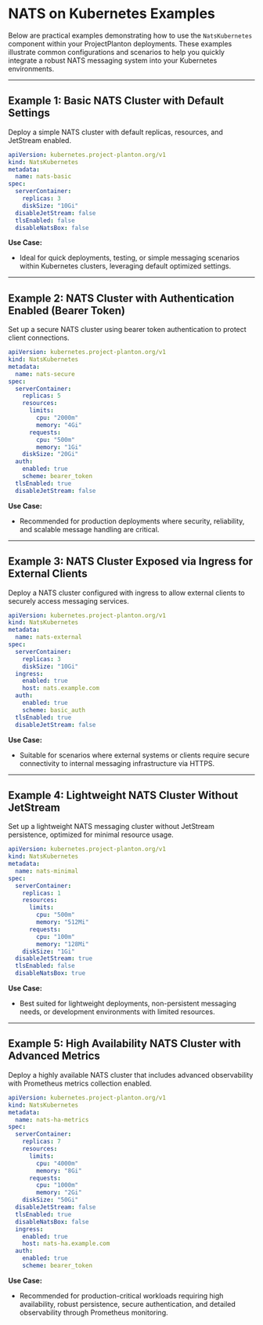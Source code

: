 # NATS on Kubernetes Examples

Below are practical examples demonstrating how to use the `NatsKubernetes` component within your ProjectPlanton
deployments. These examples illustrate common configurations and scenarios to help you quickly integrate a robust NATS
messaging system into your Kubernetes environments.

---

## Example 1: Basic NATS Cluster with Default Settings

Deploy a simple NATS cluster with default replicas, resources, and JetStream enabled.

```yaml
apiVersion: kubernetes.project-planton.org/v1
kind: NatsKubernetes
metadata:
  name: nats-basic
spec:
  serverContainer:
    replicas: 3
    diskSize: "10Gi"
  disableJetStream: false
  tlsEnabled: false
  disableNatsBox: false
```

**Use Case:**

* Ideal for quick deployments, testing, or simple messaging scenarios within Kubernetes clusters, leveraging default
  optimized settings.

---

## Example 2: NATS Cluster with Authentication Enabled (Bearer Token)

Set up a secure NATS cluster using bearer token authentication to protect client connections.

```yaml
apiVersion: kubernetes.project-planton.org/v1
kind: NatsKubernetes
metadata:
  name: nats-secure
spec:
  serverContainer:
    replicas: 5
    resources:
      limits:
        cpu: "2000m"
        memory: "4Gi"
      requests:
        cpu: "500m"
        memory: "1Gi"
    diskSize: "20Gi"
  auth:
    enabled: true
    scheme: bearer_token
  tlsEnabled: true
  disableJetStream: false
```

**Use Case:**

* Recommended for production deployments where security, reliability, and scalable message handling are critical.

---

## Example 3: NATS Cluster Exposed via Ingress for External Clients

Deploy a NATS cluster configured with ingress to allow external clients to securely access messaging services.

```yaml
apiVersion: kubernetes.project-planton.org/v1
kind: NatsKubernetes
metadata:
  name: nats-external
spec:
  serverContainer:
    replicas: 3
    diskSize: "10Gi"
  ingress:
    enabled: true
    host: nats.example.com
  auth:
    enabled: true
    scheme: basic_auth
  tlsEnabled: true
  disableJetStream: false
```

**Use Case:**

* Suitable for scenarios where external systems or clients require secure connectivity to internal messaging
  infrastructure via HTTPS.

---

## Example 4: Lightweight NATS Cluster Without JetStream

Set up a lightweight NATS messaging cluster without JetStream persistence, optimized for minimal resource usage.

```yaml
apiVersion: kubernetes.project-planton.org/v1
kind: NatsKubernetes
metadata:
  name: nats-minimal
spec:
  serverContainer:
    replicas: 1
    resources:
      limits:
        cpu: "500m"
        memory: "512Mi"
      requests:
        cpu: "100m"
        memory: "128Mi"
    diskSize: "1Gi"
  disableJetStream: true
  tlsEnabled: false
  disableNatsBox: true
```

**Use Case:**

* Best suited for lightweight deployments, non-persistent messaging needs, or development environments with limited
  resources.

---

## Example 5: High Availability NATS Cluster with Advanced Metrics

Deploy a highly available NATS cluster that includes advanced observability with Prometheus metrics collection enabled.

```yaml
apiVersion: kubernetes.project-planton.org/v1
kind: NatsKubernetes
metadata:
  name: nats-ha-metrics
spec:
  serverContainer:
    replicas: 7
    resources:
      limits:
        cpu: "4000m"
        memory: "8Gi"
      requests:
        cpu: "1000m"
        memory: "2Gi"
    diskSize: "50Gi"
  disableJetStream: false
  tlsEnabled: true
  disableNatsBox: false
  ingress:
    enabled: true
    host: nats-ha.example.com
  auth:
    enabled: true
    scheme: bearer_token
```

**Use Case:**

* Recommended for production-critical workloads requiring high availability, robust persistence, secure authentication,
  and detailed observability through Prometheus monitoring.
